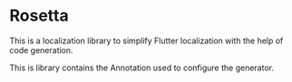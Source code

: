 # Rosetta

This is a localization library to simplify Flutter localization with the help of code generation.

This is library contains the Annotation used to configure the generator.
